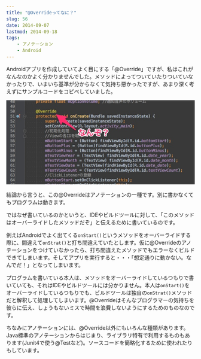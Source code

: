 ```yaml
---
title: "@Overrideってなに？"
slug: 56
date: 2014-09-07
lastmod: 2014-09-18
tags: 
    - アノテーション
    - Android
---
```


Androidアプリを作成していてよく目にする「@Override」ですが、私はこれがなんなのかよく分かりませんでした。メソッドによってついていたりついていなかったりで、いまいち基準が分からなくて気持ち悪かったですが、あまり深く考えずにサンプルコードをコピペしていました。

![Overrideってなに？](80d4d277b2152d321d195d6cf63b19ec.jpg)

結論から言うと、この@Overrideはアノテーションの一種です。別に書かなくてもプログラムは動きます。

ではなぜ書いているのかというと、IDEやビルドツールに対して、「このメソッドはオーバーライドしたメソッドだぞ」と伝えるために書いているのです。

例えばAndroidでよく出てくる`onStart()`というメソッドをオーバーライドする際に、間違えて`onStrat()`と打ち間違えていたとします。仮に@Overrideのアノテーションをつけていなかったら、打ち間違えたメソッドでもエラーなくビルドできてしまいます。そしてアプリを実行すると・・・「想定通りに動かない。なんでだ！」となってしまいます。

プログラムを書いている本人は、メソッドをオーバーライドしているつもりで書いていても、それはIDEやビルドツールには分かりません。本人は`onStart()`をオーバーライドしているつもりでも、ビルドツールは独自の`onStrat()`メソッドだと解釈して処理してしまいます。@Overrideはそんなプログラマーの気持ちを彼らに伝え、しょうもないミスで時間を浪費しないようにするためのものなのです。

ちなみにアノテーションには、@Override以外にもいろんな種類があります。Java標準のアノテーションからはじまり、ライブラリ特有で利用するものもあります(Junit4で使う@Testなど)。ソースコードを簡略化するために使われたりもしています。


  